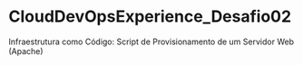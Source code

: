 # CloudDevOpsExperience_Desafio02
Infraestrutura como Código: Script de Provisionamento de um Servidor Web (Apache)
